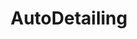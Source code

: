 ---
title: AutoDetailing
crosslinks:
- AutoDetailingDeals
- TheDetailDirectory
- plastidip
- Miata
- MechanicAdvice
- DetailSwap
- shittyHDR
- shield
- news
- pics
- videos
- Volkswagen
- Shitty_Car_Mods
- projectcar
- WTF
- JenniferLawrence
- Cartalk
- nononono
- Datsun
---